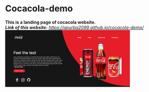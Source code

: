 # Cocacola-demo
<strong>This is a landing page of cocacola website. </strong><br>
<strong> <em>Link of this website:<em></strong>
https://apurba2099.github.io/cocacola-demo/
<img src="githubwallpaper.png" width="80%">
